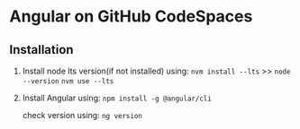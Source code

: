 # Angular on GitHub CodeSpaces

## Installation

1. Install node lts version(if not installed) using: ```nvm install --lts``` >> ```node --version```
    ```nvm use --lts```

2. Install Angular using:
        ```npm install -g @angular/cli```

    check version using:
        ```ng version```